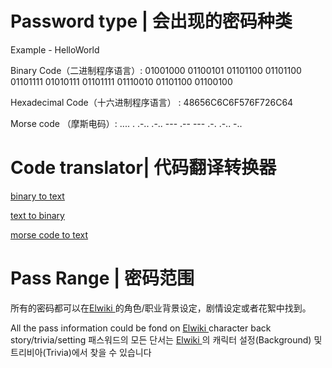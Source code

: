 
# Password type | 会出现的密码种类

Example  -  HelloWorld

Binary Code（二进制程序语言）: 01001000 01100101 01101100 01101100 01101111 01010111 01101111 01110010 01101100 01100100 

Hexadecimal Code（十六进制程序语言） : 48656C6C6F576F726C64

Morse code （摩斯电码）:  ....  .  .-..  .-..  ---  .--  ---  .-.  .-..  -.. 

# Code translator| 代码翻译转换器


[binary to text ](https://www.convertbinary.com/to-text/)

[text to binary  ](https://www.convertbinary.com/)

[morse code to text ](https://morsecode.scphillips.com/translator.html)


# Pass Range | 密码范围

所有的密码都可以在[Elwiki ](https://elwiki.net/w/Main_Page) 的角色/职业背景设定，剧情设定或者花絮中找到。

All the pass information could be fond on [Elwiki ](https://elwiki.net/w/Main_Page) character back story/trivia/setting
패스워드의 모든 단서는 [Elwiki ](https://elwiki.net/w/Main_Page)의 캐릭터 설정(Background) 및 트리비아(Trivia)에서 찾을 수 있습니다



